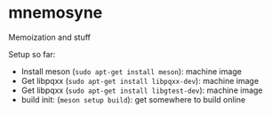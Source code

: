 # mnemosyne
Memoization and stuff

Setup so far:

* Install meson (`sudo apt-get install meson`): machine image
* Get libpqxx (`sudo apt-get install libpqxx-dev`): machine image
* Get libpqxx (`sudo apt-get install libgtest-dev`): machine image
* build init: (`meson setup build`): get somewhere to build online
